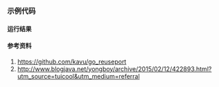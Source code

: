 ### 示例代码

#### 运行结果

#### 参考资料
1. https://github.com/kavu/go_reuseport
2. http://www.blogjava.net/yongboy/archive/2015/02/12/422893.html?utm_source=tuicool&utm_medium=referral